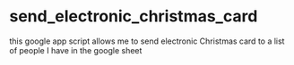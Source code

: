 # send_electronic_christmas_card
this google app script allows me to send electronic Christmas card to a list of people I have in the google sheet
